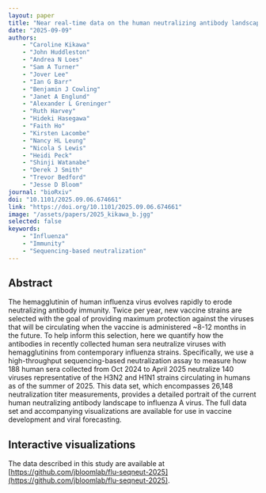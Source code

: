 ```yaml
---
layout: paper
title: "Near real-time data on the human neutralizing antibody landscape to influenza virus to inform vaccine-strain selection in September 2025"
date: "2025-09-09"
authors: 
    - "Caroline Kikawa"
    - "John Huddleston"
    - "Andrea N Loes"
    - "Sam A Turner"
    - "Jover Lee"
    - "Ian G Barr"
    - "Benjamin J Cowling"
    - "Janet A Englund"
    - "Alexander L Greninger"
    - "Ruth Harvey"
    - "Hideki Hasegawa"
    - "Faith Ho"
    - "Kirsten Lacombe"
    - "Nancy HL Leung"
    - "Nicola S Lewis"
    - "Heidi Peck"
    - "Shinji Watanabe"
    - "Derek J Smith"
    - "Trevor Bedford"
    - "Jesse D Bloom"
journal: "bioRxiv"
doi: "10.1101/2025.09.06.674661"
link: "https://doi.org/10.1101/2025.09.06.674661"
image: "/assets/papers/2025_kikawa_b.jgg"
selected: false
keywords:
    - "Influenza"
    - "Immunity"
    - "Sequencing-based neutralization"
---
```


## Abstract
The hemagglutinin of human influenza virus evolves rapidly to erode neutralizing antibody immunity. Twice per year, new vaccine strains are selected with the goal of providing maximum protection against the viruses that will be circulating when the vaccine is administered ~8-12 months in the future. To help inform this selection, here we quantify how the antibodies in recently collected human sera neutralize viruses with hemagglutinins from contemporary influenza strains. Specifically, we use a high-throughput sequencing-based neutralization assay to measure how 188 human sera collected from Oct 2024 to April 2025 neutralize 140 viruses representative of the H3N2 and H1N1 strains circulating in humans as of the summer of 2025. This data set, which encompasses 26,148 neutralization titer measurements, provides a detailed portrait of the current human neutralizing antibody landscape to influenza A virus. The full data set and accompanying visualizations are available for use in vaccine development and viral forecasting.

## Interactive visualizations
The data described in this study are available at [https://github.com/jbloomlab/flu-seqneut-2025](https://github.com/jbloomlab/flu-seqneut-2025).
